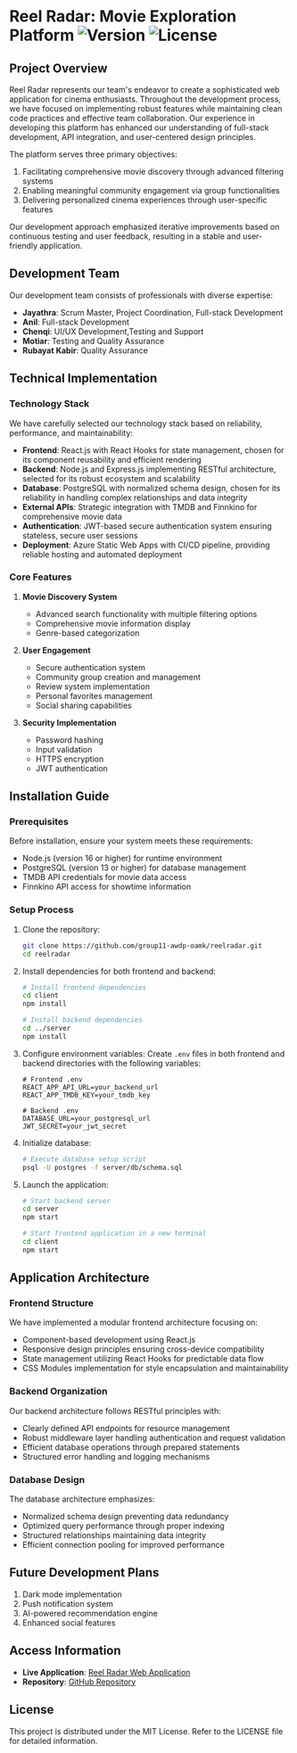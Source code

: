 # Reel Radar: Movie Exploration Platform ![Version](https://img.shields.io/badge/version-1.0.0-blue) ![License](https://img.shields.io/badge/license-MIT-green)

## Project Overview
Reel Radar represents our team's endeavor to create a sophisticated web application for cinema enthusiasts. Throughout the development process, we have focused on implementing robust features while maintaining clean code practices and effective team collaboration. Our experience in developing this platform has enhanced our understanding of full-stack development, API integration, and user-centered design principles.

The platform serves three primary objectives:
1. Facilitating comprehensive movie discovery through advanced filtering systems
2. Enabling meaningful community engagement via group functionalities
3. Delivering personalized cinema experiences through user-specific features

Our development approach emphasized iterative improvements based on continuous testing and user feedback, resulting in a stable and user-friendly application.

## Development Team
Our development team consists of professionals with diverse expertise:
- **Jayathra**: Scrum Master, Project Coordination, Full-stack Development
- **Anil**: Full-stack Development
- **Chenqi**: UI/UX Development,Testing and Support
- **Motiar**: Testing and Quality Assurance
- **Rubayat Kabir**: Quality Assurance

## Technical Implementation

### Technology Stack
We have carefully selected our technology stack based on reliability, performance, and maintainability:

- **Frontend**: React.js with React Hooks for state management, chosen for its component reusability and efficient rendering
- **Backend**: Node.js and Express.js implementing RESTful architecture, selected for its robust ecosystem and scalability
- **Database**: PostgreSQL with normalized schema design, chosen for its reliability in handling complex relationships and data integrity
- **External APIs**: Strategic integration with TMDB and Finnkino for comprehensive movie data
- **Authentication**: JWT-based secure authentication system ensuring stateless, secure user sessions
- **Deployment**: Azure Static Web Apps with CI/CD pipeline, providing reliable hosting and automated deployment

### Core Features
1. **Movie Discovery System**
   - Advanced search functionality with multiple filtering options
   - Comprehensive movie information display
   - Genre-based categorization

2. **User Engagement**
   - Secure authentication system
   - Community group creation and management
   - Review system implementation
   - Personal favorites management
   - Social sharing capabilities

3. **Security Implementation**
   - Password hashing
   - Input validation
   - HTTPS encryption
   - JWT authentication

## Installation Guide

### Prerequisites
Before installation, ensure your system meets these requirements:
- Node.js (version 16 or higher) for runtime environment
- PostgreSQL (version 13 or higher) for database management
- TMDB API credentials for movie data access
- Finnkino API access for showtime information

### Setup Process
1. Clone the repository:
   ```bash
   git clone https://github.com/group11-awdp-oamk/reelradar.git
   cd reelradar
   ```

2. Install dependencies for both frontend and backend:
   ```bash
   # Install frontend dependencies
   cd client
   npm install
   
   # Install backend dependencies
   cd ../server
   npm install
   ```

3. Configure environment variables:
   Create `.env` files in both frontend and backend directories with the following variables:
   ```
   # Frontend .env
   REACT_APP_API_URL=your_backend_url
   REACT_APP_TMDB_KEY=your_tmdb_key

   # Backend .env
   DATABASE_URL=your_postgresql_url
   JWT_SECRET=your_jwt_secret
   ```

4. Initialize database:
   ```bash
   # Execute database setup script
   psql -U postgres -f server/db/schema.sql
   ```

5. Launch the application:
   ```bash
   # Start backend server
   cd server
   npm start

   # Start frontend application in a new terminal
   cd client
   npm start
   ```

## Application Architecture

### Frontend Structure
We have implemented a modular frontend architecture focusing on:
- Component-based development using React.js
- Responsive design principles ensuring cross-device compatibility
- State management utilizing React Hooks for predictable data flow
- CSS Modules implementation for style encapsulation and maintainability

### Backend Organization
Our backend architecture follows RESTful principles with:
- Clearly defined API endpoints for resource management
- Robust middleware layer handling authentication and request validation
- Efficient database operations through prepared statements
- Structured error handling and logging mechanisms

### Database Design
The database architecture emphasizes:
- Normalized schema design preventing data redundancy
- Optimized query performance through proper indexing
- Structured relationships maintaining data integrity
- Efficient connection pooling for improved performance

## Future Development Plans
1. Dark mode implementation
2. Push notification system
3. AI-powered recommendation engine
4. Enhanced social features

## Access Information
- **Live Application**: [Reel Radar Web Application](https://brave-desert-012735d03.3.azurestaticapps.net)
- **Repository**: [GitHub Repository](https://github.com/group11-awdp-oamk/reelradar)

## License
This project is distributed under the MIT License. Refer to the LICENSE file for detailed information.





